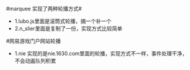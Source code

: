#marquee 实现了两种轮播方式#
* 1.lubo.js里面是滚筒式轮播，摘一个补一个
* 2.n_slier里面是复制了一份，实现方式比较简单

#网易游戏门户网站轮播
* 1.nie 实现的是nie.1630.com里面的轮播，实现方式不一样，事件处理干净，不会动画队列积累

